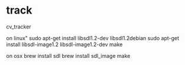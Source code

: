 # track
cv_tracker

on linux"
sudo apt-get install libsdl1.2-dev libsdl1.2debian
sudo apt-get install libsdl-image1.2 libsdl-image1.2-dev
make

on osx
brew install sdl
brew install sdl_image
make
